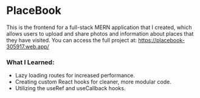 # PlaceBook
This is the frontend for a full-stack MERN application that I created, which allows users to upload and share photos and information about places that they have visited. You can access the full project at: https://placebook-305917.web.app/

### What I Learned:
- Lazy loading routes for increased performance.
- Creating custom React hooks for cleaner, more modular code.
- Utilizing the useRef and useCallback hooks.